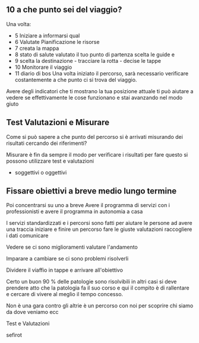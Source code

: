 ## 10 a che punto sei del viaggio? 

Una volta:

- 5 Iniziare a informarsi qual
- 6 Valutate  Pianificazione   le risorse 
- 7 creata la mappa 
- 8 stato di salute valutato il tuo punto di partenza scelta le guide e 
- 9 scelta la destinazione - tracciare la rotta - decise le tappe  
- 10 Monitorare il viaggio
- 11 diario di bos
Una volta iniziato il percorso,  sarà  necessario verificare costantemente a che punto ci si trova del viaggio.

Avere degli indicatori che ti mostrano la tua posizione attuale ti può aiutare a vedere se effettivamente le cose funzionano e stai avanzando nel modo giuto

## Test Valutazioni e Misurare

Come si può sapere a che punto del percorso si è arrivati misurando dei risultati cercando dei riferimenti? 
 
Misurare è fin da sempre il modo per verificare i risultati per fare questo si possono utilizzare test e valutazioni

 - soggettivi o oggettivi


## Fissare obiettivi a breve medio lungo termine

Poi concentrarsi su uno a breve
Avere il programma di servizi con i professionisti
e avere il programma in autonomia a casa
 
I servizi standardizzati e i percorsi sono fatti per aiutare le persone ad avere una traccia iniziare e finire un percorso fare le giuste valutazioni raccogliere i dati comunicare 

Vedere se ci sono miglioramenti valutare l'andamento

Imparare a cambiare se ci sono problemi risolverli 

Dividere il viaffio in tappe  e arrivare all'obiettivo

Certo un buon 90 % delle patologie sono risolvibili
in altri casi si deve prendere atto che la patologia fa il suo corso e qui il compito è di rallentare e cercare di vivere al meglio il tempo concesso.

Non è una gara contro gli altrie è un percorso con noi per scoprire chi siamo da dove veniamo ecc

Test e Valutazioni



sefirot
<!--stackedit_data:
eyJoaXN0b3J5IjpbMjExODQzOTE0MCwtNTg2OTUwMDg3LDE0ND
UzODYxMiwxNzc0OTI2MTk0LDE2NDI4MzA5MjQsMTAxNTgwNTY0
MF19
-->